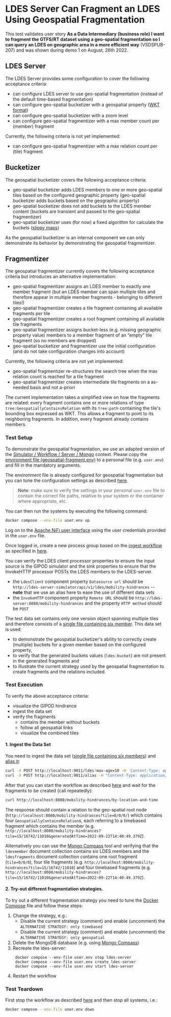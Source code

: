# LDES Server Can Fragment an LDES Using Geospatial Fragmentation
This test validates user story **As a Data Intermediary (business role) I want to fragment the GTFS/RT dataset using a geo-spatial fragmentation so I can query an LDES on geographic area in a more efficient way** (VSDSPUB-207) and was shown during demo 1 on August, 26th 2022.

## LDES Server
The LDES Server provides some configuration to cover the following acceptance criteria:
* can configure LDES server to use geo-spatial fragmentation (instead of the default time-based fragmentation)
* can configure geo-spatial bucketizer with a geospatial property ([WKT format](https://opengeospatial.github.io/ogc-geosparql/geosparql11/spec.html#_rdfs_datatype_geowktliteral))
* can configure geo-spatial bucketizer with a zoom level
* can configure geo-spatial fragmentizer with a max member count per (member) fragment

Currently, the following criteria is not yet implemented:
* can configure geo-spatial fragmentizer with a max relation count per (tile) fragment

## Bucketizer
The geospatial bucketizer covers the following acceptance criteria:
* geo-spatial bucketizer adds LDES members to one or more geo-spatial tiles based on the configured geographic property (geo-spatial bucketizer adds buckets based on the geographic property)
* geo-spatial bucketizer does not add buckets to the LDES member content (buckets are transient and passed to the geo-spatial fragmentizer)
* geo-spatial bucketizer uses (for now) a fixed algorithm for calculate the buckets ([slippy maps](https://wiki.openstreetmap.org/wiki/Slippy_map_tilenames))

As the geospatial bucketizer is an internal component we can only demonstrate its behavior by demonstrating the geospatial fragmentizer.

## Fragmentizer
The geospatial fragmentizer currently covers the following acceptance criteria but introduces an alternative implementation:
* geo-spatial fragmentizer assigns an LDES member to exactly one member fragment (but an LDES member can span multiple tiles and therefore appear in multiple member fragments - belonging to different tiles!)
* geo-spatial fragmentizer creates a tile fragment containing all available fragments per tile
* geo-spatial fragmentizer creates a root fragment containing all available tile fragments
* geo-spatial fragmentizer assigns bucket-less (e.g. missing geographic property value) members to a member fragment of an “empty” tile fragment (so no members are dropped)
* geo-spatial bucketizer and fragmentizer use the initial configuration (and do not take configuration changes into account)

Currently, the following criteria are not yet implemented:
* geo-spatial fragmentizer re-structures the search tree when the max relation count is reached for a tile fragment
* geo-spatial fragmentizer creates intermediate tile fragments on a as-needed basis and not a-priori

The current implementation takes a simplified view on how the fragments are related: every fragment contains one or more relations of type `tree:GeospatiallyContainsRelation` with its `tree:path` containing the tile's bounding box expressed as WKT. This allows a fragment to point to its neighboring fragments. In addition, every fragment already contains members.

### Test Setup
To demonstrate the geospatial fragmentation, we use an adapted version of the [Simulator / Workflow / Server / Mongo](../../../support/context/simulator-workflow-server-mongo/README.md) context. Please copy the [environment file (geospatial-fragment.env)](./geospatial-fragment.env) to a personal file (e.g. `user.env`) and fill in the mandatory arguments. 

The environment file is already configured for geospatial fragmentation but you can tune the configuration settings as described [here](../../../support/context/simulator-workflow-server-mongo/README.md#geospatial-fragmentation).

> **Note**: make sure to verify the settings in your personal `user.env` file to contain the correct file paths, relative to your system or the container where appropriate, etc.

You can then run the systems by executing the following command:
```bash
docker compose --env-file user.env up
```

Log on to the [Apache NiFi user interface](https://localhost:8443/nifi) using the user credentials provided in the `user.env` file.

Once logged in, create a new process group based on the [ingest workflow](./nifi-workflow.json) as specified in [here](../../../support/context/workflow/README.md#creating-a-workflow).

You can verify the LDES client processor properties to ensure the input source is the GIPOD simulator and the sink properties to ensure that the InvokeHTTP processor POSTs the LDES members to the LDES-server.
* the `LdesClient` component property `Datasource url` should be `http://ldes-server-simulator/api/v1/ldes/mobility-hindrances` -- **note** that we use an alias here to ease the use of different data sets
* the `InvokeHTTP` component property `Remote URL` should be `http://ldes-server:8080/mobility-hindrances` and the property `HTTP method` should be `POST`

The test data set contains only one version object spanning multiple tiles and therefore consists of a [single file containing six member](./data/six-members.jsonld). This data set is used:
* to demonstrate the geospatial bucketizer's ability to correctly create (multiple) buckets for a given member based on the configured property,
* to verify that the generated buckets values (`ldes:bucket`) are not present in the generated fragments and
* to illustrate the current strategy used by the geospatial fragmentation to create fragments and the relations included.

### Test Execution
To verify the above acceptance criteria:
* visualize the GIPOD hindrance
* ingest the data set
* verify the fragments
    * contains the member without buckets
    * follow all geospatial links
    * visualize the combined tiles

#### 1. Ingest the Data Set
You need to ingest the data set ([single file containing six members](./data/six-members.jsonld)) and [alias it](./create-alias.json):
```bash
curl -X POST http://localhost:9011/ldes?max-age=10 -H 'Content-Type: application/json-ld' -d '@data/six-members.jsonld'
curl -X POST http://localhost:9011/alias -H "Content-Type: application/json" -d '@create-alias.json'
```

After that you can start the workflow as described [here](../../../support/context/workflow/README.md#starting-a-workflow) and wait for the fragments to be created (call repeatedly):
```bash
curl http://localhost:8080/mobility-hindrances/by-location-and-time
```
The response should contain a relation to the geo-spatial root node (`http://localhost:8080/mobility-hindrances?tile=0/0/0/`) which contains four `GeospatiallyContainsRelation`s, each referring to a timebased fragment which contains the member (e.g. `http://localhost:8080/mobility-hindrances?tile=15/16742/11010&generatedAtTime=2022-09-22T14:40:49.379Z`).

Alternatively you can use the [Mongo Compass](https://www.mongodb.com/products/compass) tool and verifying that the `ldesmember` document collection contains six LDES members and the `ldesfragments` document collection contains one root fragment (`tile=0/0/0`), four tile fragments (e.g. `http://localhost:8080/mobility-hindrances?tile=15/16742/11010`) and four timebased fragments (e.g. `http://localhost:8080/mobility-hindrances?tile=15/16742/11010&generatedAtTime=2022-09-22T14:40:49.379Z`).

#### 2. Try-out different fragmentation strategies.

To try out a different fragmentation strategy you need to tune the [Docker Compose](./docker-compose.yml) file and follow these steps:
1. Change the strategy, e.g.:
   * Disable the current strategy (comment) and enable (uncomment) the `ALTERNATIVE STRATEGY: only timebased`
   * Disable the current strategy (comment) and enable (uncomment) the `ALTERNATIVE STRATEGY: only geospatial`
2. Delete the MongoDB database (e.g. using [Mongo Compass](https://www.mongodb.com/products/compass))
3. Recreate the ldes-server:
   ```
    docker compose --env-file user.env stop ldes-server  
    docker compose --env-file user.env create ldes-server
    docker compose --env-file user.env start ldes-server   
    ``` 
4. Restart the workflow

### Test Teardown
First stop the workflow as described [here](../../../support/context/workflow/README.md#stopping-a-workflow) and then stop all systems, i.e.:
```bash
docker compose --env-file user.env down
```

